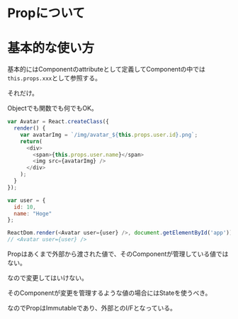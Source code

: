 # Propについて

# 基本的な使い方

基本的にはComponentのattributeとして定義してComponentの中では`this.props.xxx`として参照する。

それだけ。

Objectでも関数でも何でもOK。

```js
var Avatar = React.createClass({
  render() {
    var avatarImg = `/img/avatar_${this.props.user.id}.png`;
    return(
      <div>
        <span>{this.props.user.name}</span>
        <img src={avatarImg} />
      </div>
    );
  }
});

var user = {
  id: 10,
  name: "Hoge"
};

ReactDom.render(<Avatar user={user} />, document.getElementById('app'));
// <Avatar user={user} />
```

Propはあくまで外部から渡された値で、そのComponentが管理している値ではない。

なので変更してはいけない。

そのComponentが変更を管理するような値の場合にはStateを使うべき。

なのでPropはImmutableであり、外部とのI/Fとなっている。
